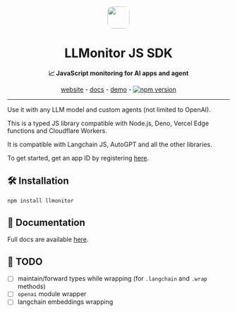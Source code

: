 <div align="center">


<img src="https://llmonitor.com/logo.png" style='border-radius: 12px;' width="50"/> 
<h1>LLMonitor JS SDK</h1>

**📈 JavaScript monitoring for AI apps and agent**

[website](https://llmonitor.com) - [docs](https://llmonitor.com/docs/js/) - [demo](https://app.llmonitor.com/demo) - [![npm version](https://badge.fury.io/js/llmonitor.svg)](https://badge.fury.io/js/llmonitor)

---  

</div>

Use it with any LLM model and custom agents (not limited to OpenAI).

This is a typed JS library compatible with Node.js, Deno, Vercel Edge functions and Cloudflare Workers.

It is compatible with Langchain JS, AutoGPT and all the other libraries.

To get started, get an app ID by registering [here](https://llmonitor.com).

## 🛠️ Installation

```bash
npm install llmonitor
```

## 📖 Documentation

Full docs are available [here](https://llmonitor.com/docs/js).

## 👷 TODO
- [ ] maintain/forward types while wrapping (for `.langchain` and `.wrap` methods)
- [ ] `openai` module wrapper
- [ ] langchain embeddings wrapping